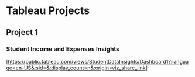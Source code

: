 # Tableau Projects

## Project 1
### Student Income and Expenses Insights

[https://public.tableau.com/views/StudentDataInsights/Dashboard1?:language=en-US&:sid=&:display_count=n&:origin=viz_share_link]
